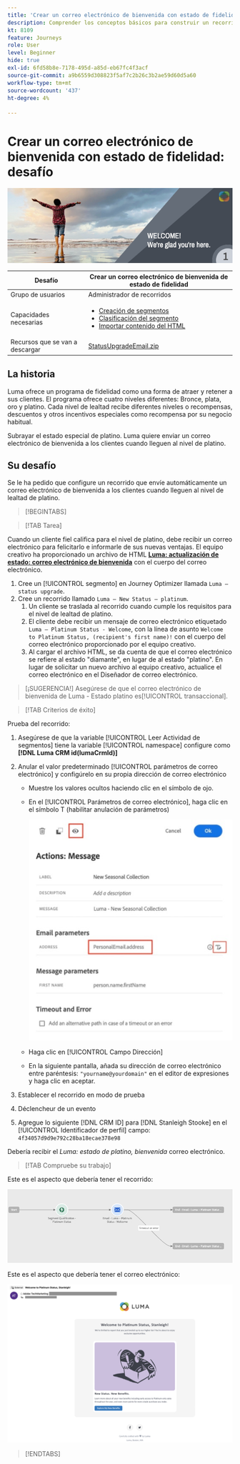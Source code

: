 ```yaml
---
title: 'Crear un correo electrónico de bienvenida con estado de fidelidad: desafío'
description: Comprender los conceptos básicos para construir un recorrido en el lienzo del recorrido.
kt: 8109
feature: Journeys
role: User
level: Beginner
hide: true
exl-id: 6fd58b8e-7178-495d-a85d-eb67fc4f3acf
source-git-commit: a9b6559d308823f5af7c2b26c3b2ae59d60d5a60
workflow-type: tm+mt
source-wordcount: '437'
ht-degree: 4%

---
```


# Crear un correo electrónico de bienvenida con estado de fidelidad: desafío

![Correo electrónico de bienvenida del estado de fidelidad: desafiar titular](/help/challenges/assets/email-assets/luma-transactional-onboarding-1.png)

| Desafío | Crear un correo electrónico de bienvenida de estado de fidelidad |
|---|---|
| Grupo de usuarios | Administrador de recorridos |
| Capacidades necesarias | <ul><li>[Creación de segmentos](https://experienceleague.adobe.com/docs/journey-optimizer-learn/tutorials/profiles-segments-subscriptions/create-segments.html)</li> <li>[Clasificación del segmento](https://experienceleague.adobe.com/docs/journey-optimizer-learn/tutorials/create-journeys/use-case-read-segment-qualification.html)</li><li>[Importar contenido del HTML](https://experienceleague.adobe.com/docs/journey-optimizer-learn/tutorials/create-messages/create-emails/import-and-author-html-email-content.html)</li></ul> |
| Recursos que se van a descargar | [StatusUpgradeEmail.zip](/help/challenges/assets/email-assets/StatusUpgradeEmail.zip) |

## La historia

Luma ofrece un programa de fidelidad como una forma de atraer y retener a sus clientes. El programa ofrece cuatro niveles diferentes: Bronce, plata, oro y platino. Cada nivel de lealtad recibe diferentes niveles o recompensas, descuentos y otros incentivos especiales como recompensa por su negocio habitual.

Subrayar el estado especial de platino. Luma quiere enviar un correo electrónico de bienvenida a los clientes cuando lleguen al nivel de platino.

## Su desafío

Se le ha pedido que configure un recorrido que envíe automáticamente un correo electrónico de bienvenida a los clientes cuando lleguen al nivel de lealtad de platino.

>[!BEGINTABS]

>[!TAB Tarea]

Cuando un cliente fiel califica para el nivel de platino, debe recibir un correo electrónico para felicitarlo e informarle de sus nuevas ventajas. El equipo creativo ha proporcionado un archivo de HTML **[Luma: actualización de estado: correo electrónico de bienvenida](/help/challenges/assets/email-assets/StatusUpgradeEmail.zip)** con el cuerpo del correo electrónico.

1. Cree un [!UICONTROL segmento] en Journey Optimizer llamada `Luma – status upgrade`.
2. Cree un recorrido llamado `Luma – New Status – platinum`.
   1. Un cliente se traslada al recorrido cuando cumple los requisitos para el nivel de lealtad de platino.
   2. El cliente debe recibir un mensaje de correo electrónico etiquetado `Luma – Platinum Status - Welcome`, con la línea de asunto `Welcome to Platinum Status, (recipient's first name)!` con el cuerpo del correo electrónico proporcionado por el equipo creativo.
   3. Al cargar el archivo HTML, se da cuenta de que el correo electrónico se refiere al estado &quot;diamante&quot;, en lugar de al estado &quot;platino&quot;. En lugar de solicitar un nuevo archivo al equipo creativo, actualice el correo electrónico en el Diseñador de correo electrónico.

>[¡SUGERENCIA!]
> Asegúrese de que el correo electrónico de bienvenida de Luma - Estado platino es[!UICONTROL transaccional].


>[!TAB Criterios de éxito]

Prueba del recorrido:

1. Asegúrese de que la variable [!UICONTROL Leer Actividad de segmentos] tiene la variable [!UICONTROL namespace] configure como **[!DNL Luma CRM id(lumaCrmId)]**
2. Anular el valor predeterminado [!UICONTROL parámetros de correo electrónico] y configúrelo en su propia dirección de correo electrónico
   * Muestre los valores ocultos haciendo clic en el símbolo de ojo.
   * En el [!UICONTROL Parámetros de correo electrónico], haga clic en el símbolo T (habilitar anulación de parámetros)

       ![Anular parámetros de correo electrónico](/help/challenges/assets/c3-override-email-paramters.jpg)
   
   * Haga clic en [!UICONTROL Campo Dirección]
   * En la siguiente pantalla, añada su dirección de correo electrónico entre paréntesis: `"yourname@yourdomain"` en el editor de expresiones y haga clic en aceptar.


3. Establecer el recorrido en modo de prueba
4. Déclencheur de un evento
5. Agregue lo siguiente [!DNL CRM ID] para [!DNL Stanleigh Stooke] en el [!UICONTROL Identificador de perfil] campo: `4f34057d9d9e792c28ba18ecae378e98`

Debería recibir el *Luma: estado de platino, bienvenida* correo electrónico.

>[!TAB Compruebe su trabajo]

Este es el aspecto que debería tener el recorrido:

![platinum-status-upgrade-recorrido](/help/challenges/assets/journey-luma-status-upgrade.png)


Este es el aspecto que debería tener el correo electrónico:

![Luma: actualización de estado: correo electrónico de bienvenida](/help/challenges/assets/status-upgrade-welcome-email.png)

>[!ENDTABS]
